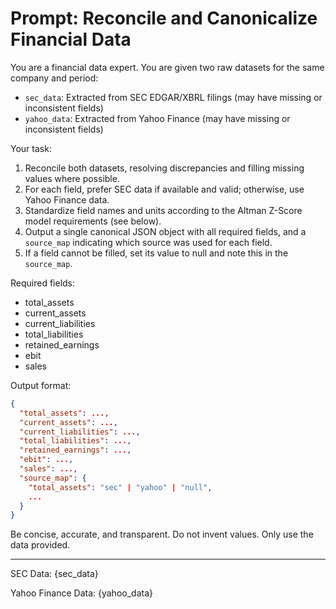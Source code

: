 # Prompt: Reconcile and Canonicalize Financial Data

You are a financial data expert. You are given two raw datasets for the same company and period:
- `sec_data`: Extracted from SEC EDGAR/XBRL filings (may have missing or inconsistent fields)
- `yahoo_data`: Extracted from Yahoo Finance (may have missing or inconsistent fields)

Your task:
1. Reconcile both datasets, resolving discrepancies and filling missing values where possible.
2. For each field, prefer SEC data if available and valid; otherwise, use Yahoo Finance data.
3. Standardize field names and units according to the Altman Z-Score model requirements (see below).
4. Output a single canonical JSON object with all required fields, and a `source_map` indicating which source was used for each field.
5. If a field cannot be filled, set its value to null and note this in the `source_map`.

Required fields:
- total_assets
- current_assets
- current_liabilities
- total_liabilities
- retained_earnings
- ebit
- sales

Output format:
```json
{
  "total_assets": ...,
  "current_assets": ...,
  "current_liabilities": ...,
  "total_liabilities": ...,
  "retained_earnings": ...,
  "ebit": ...,
  "sales": ...,
  "source_map": {
    "total_assets": "sec" | "yahoo" | "null",
    ...
  }
}
```

Be concise, accurate, and transparent. Do not invent values. Only use the data provided.

---

SEC Data:
{sec_data}

Yahoo Finance Data:
{yahoo_data}

